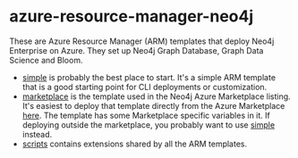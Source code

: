 # azure-resource-manager-neo4j
These are Azure Resource Manager (ARM) templates that deploy Neo4j Enterprise on Azure.  They set up Neo4j Graph Database, Graph Data Science and Bloom.  

* [simple](simple) is probably the best place to start.  It's a simple ARM template that is a good starting point for CLI deployments or customization.
* [marketplace](marketplace) is the template used in the Neo4j Azure Marketplace listing.  It's easiest to deploy that template directly from the Azure Marketplace [here](https://azuremarketplace.microsoft.com/en-us/marketplace/apps/neo4j.neo4j-ee).  The template has some Marketplace specific variables in it.  If deploying outside the marketplace, you probably want to use [simple](simple) instead.
* [scripts](scripts) contains extensions shared by all the ARM templates.
